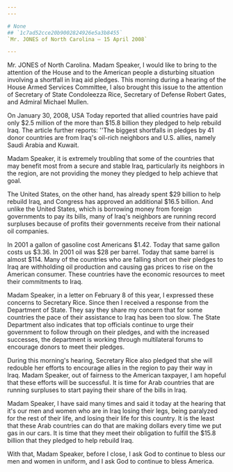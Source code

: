 ```yaml
---
---

# None
## `1c7ad52cce20b9002824926e5a3b8455`
`Mr. JONES of North Carolina — 15 April 2008`

---
```



Mr. JONES of North Carolina. Madam Speaker, I would like to bring to 
the attention of the House and to the American people a disturbing 
situation involving a shortfall in Iraq aid pledges. This morning 
during a hearing of the House Armed Services Committee, I also brought 
this issue to the attention of Secretary of State Condoleezza Rice, 
Secretary of Defense Robert Gates, and Admiral Michael Mullen.

On January 30, 2008, USA Today reported that allied countries have 
paid only $2.5 million of the more than $15.8 billion they pledged to 
help rebuild Iraq. The article further reports: ''The biggest 
shortfalls in pledges by 41 donor countries are from Iraq's oil-rich 
neighbors and U.S. allies, namely Saudi Arabia and Kuwait.

Madam Speaker, it is extremely troubling that some of the countries 
that may benefit most from a secure and stable Iraq, particularly its 
neighbors in the region, are not providing the money they pledged to 
help achieve that goal.

The United States, on the other hand, has already spent $29 billion 
to help rebuild Iraq, and Congress has approved an additional $16.5 
billion. And unlike the United States, which is borrowing money from 
foreign governments to pay its bills, many of Iraq's neighbors are 
running record surpluses because of profits their governments receive 
from their national oil companies.

In 2001 a gallon of gasoline cost Americans $1.42. Today that same 
gallon costs us $3.36. In 2001 oil was $28 per barrel. Today that same 
barrel is almost $114. Many of the countries who are falling short on 
their pledges to Iraq are withholding oil production and causing gas 
prices to rise on the American consumer. These countries have the 
economic resources to meet their commitments to Iraq.

Madam Speaker, in a letter on February 8 of this year, I expressed 
these concerns to Secretary Rice. Since then I received a response from 
the Department of State. They say they share my concern that for some 
countries the pace of their assistance to Iraq has been too slow. The 
State Department also indicates that top officials continue to urge 
their government to follow through on their pledges, and with the 
increased successes, the department is working through multilateral 
forums to encourage donors to meet their pledges.

During this morning's hearing, Secretary Rice also pledged that she 
will redouble her efforts to encourage allies in the region to pay 
their way in Iraq. Madam Speaker, out of fairness to the American 
taxpayer, I am hopeful that these efforts will be successful. It is 
time for Arab countries that are running surpluses to start paying 
their share of the bills in Iraq.

Madam Speaker, I have said many times and said it today at the 
hearing that it's our men and women who are in Iraq losing their legs, 
being paralyzed for the rest of their life, and losing their life for 
this country. It is the least that these Arab countries can do that are 
making dollars every time we put gas in our cars. It is time that they 
meet their obligation to fulfill the $15.8 billion that they pledged to 
help rebuild Iraq.

With that, Madam Speaker, before I close, I ask God to continue to 
bless our men and women in uniform, and I ask God to continue to bless 
America.
